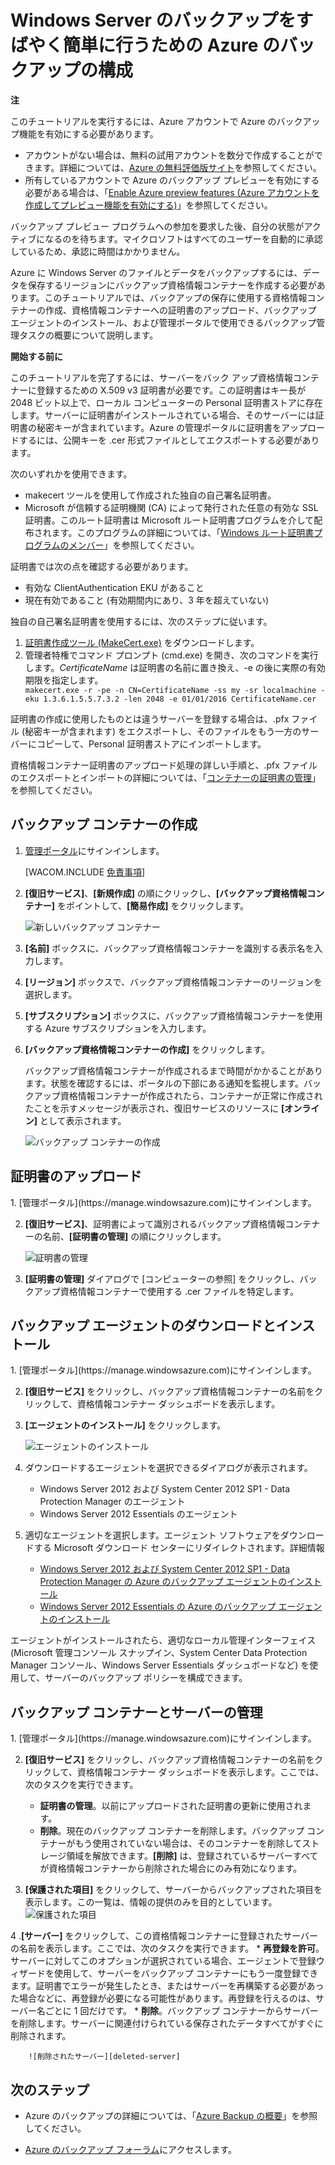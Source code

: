 <properties linkid="manage-services-recovery-configure-backup-vault" urlDisplayName="バックアップ資格情報コンテナーの構成" pageTitle="Windows Server のバックアップをすばやく簡単に行うための Azure 復旧サービスの構成" metaKeywords="障害復旧" description="このチュートリアルを使用し、Microsoft の Azure クラウド ソリューションのバックアップ サービスを使って、Windows Server をクラウドにバックアップする方法について学習します。" metaCanonical="" services="recovery-services" documentationCenter="" title="Windows Server のバックアップをすばやく簡単に行うための Azure のバックアップの構成" authors=""  solutions="" writer="starra" manager="cynthn" editor="tysonn"  />



<h1><a id="configure-a-backup-vault-tutorial"></a>Windows Server のバックアップをすばやく簡単に行うための Azure のバックアップの構成</h1>
<div class="dev-callout"> 
<strong>注</strong>
 
<p>このチュートリアルを実行するには、Azure アカウントで Azure のバックアップ機能を有効にする必要があります。</p>
<ul> 
<li>アカウントがない場合は、無料の試用アカウントを数分で作成することができます。詳細については、<a href="/ja-jp/pricing/free-trial/">Azure の無料評価版サイト</a>を参照してください。</li>
 
<li>所有しているアカウントで Azure のバックアップ プレビューを有効にする必要がある場合は、「<a href="/ja-jp/develop/net/tutorials/create-a-windows-azure-account/#enable" target="_blank">Enable Azure preview features (Azure アカウントを作成してプレビュー機能を有効にする)</a>」を参照してください。</li>
</ul>
 
<p>バックアップ プレビュー プログラムへの参加を要求した後、自分の状態がアクティブになるのを待ちます。マイクロソフトはすべてのユーザーを自動的に承認しているため、承認に時間はかかりません。</p>
</div>
  

Azure に Windows Server のファイルとデータをバックアップするには、データを保存するリージョンにバックアップ資格情報コンテナーを作成する必要があります。このチュートリアルでは、バックアップの保存に使用する資格情報コンテナーの作成、資格情報コンテナーへの証明書のアップロード、バックアップ エージェントのインストール、および管理ポータルで使用できるバックアップ管理タスクの概要について説明します。

<div class="dev-callout"> 
<strong>開始する前に</strong>
<p>このチュートリアルを完了するには、サーバーをバック
アップ資格情報コンテナーに登録するための X.509 v3 証明書が必要です。この証明書はキー長が 2048 ビット以上で、ローカル コンピューターの Personal 証明書ストアに存在します。サーバーに証明書がインストールされている場合、そのサーバーには証明書の秘密キーが含まれています。Azure の管理ポータルに証明書をアップロードするには、公開キーを .cer 形式ファイルとしてエクスポートする必要があります。</p>

<p>次のいずれかを使用できます。</p>
<ul>
<li>makecert ツールを使用して作成された独自の自己署名証明書。</li>

<li>Microsoft が信頼する証明機関 (CA) によって発行された任意の有効な SSL 証明書。このルート証明書は Microsoft ルート証明書プログラムを介して配布されます。このプログラムの詳細については、「<a href="http://go.microsoft.com/fwlink/p/?LinkId=294666">Windows ルート証明書プログラムのメンバー</a>」を参照してください。</li>
</ul> 

<p>証明書では次の点を確認する必要があります。</p>

<ul>
<li>有効な ClientAuthentication EKU があること</li>

<li>現在有効であること (有効期間内にあり、3 年を超えていない)</li>
</ul>

<p>独自の自己署名証明書を使用するには、次のステップに従います。</p>
<ol>
<li><a href="http://go.microsoft.com/fwlink/p/?LinkID=294662">証明書作成ツール (MakeCert.exe)</a> をダウンロードします。</li>


<li>管理者特権でコマンド プロンプト (cmd.exe) を開き、次のコマンドを実行します。<i>CertificateName</i> は証明書の名前に置き換え、-e の後に実際の有効期限を指定します。
<code>
makecert.exe -r -pe -n CN=CertificateName -ss my -sr localmachine -eku 1.3.6.1.5.5.7.3.2 -len 2048 -e 01/01/2016 CertificateName.cer</code></li>
</ol>
<p>
証明書の作成に使用したものとは違うサーバーを登録する場合は、.pfx ファイル (秘密キーが含まれます) をエクスポートし、そのファイルをもう一方のサーバーにコピーして、Personal 証明書ストアにインポートします。
</p>
<p>
資格情報コンテナー証明書のアップロード処理の詳しい手順と、.pfx ファイルのエクスポートとインポートの詳細については、「<a href="http://go.microsoft.com/fwlink/p/?LinkID=294662">コンテナーの証明書の管理</a>」を参照してください。</p>
</div>

<h2><a id="create"></a>バックアップ コンテナーの作成</h2>

1. [管理ポータル](https://manage.windowsazure.com)にサインインします。

	[WACOM.INCLUDE [免責事項](../includes/disclaimer.md)]

2. **[復旧サービス]**、**[新規作成]** の順にクリックし、**[バックアップ資格情報コンテナー]** をポイントして、**[簡易作成]** をクリックします。

	![新しいバックアップ コンテナー][new-backup-vault]

3. **[名前]** ボックスに、バックアップ資格情報コンテナーを識別する表示名を入力します。

4. **[リージョン]** ボックスで、バックアップ資格情報コンテナーのリージョンを選択します。

5. **[サブスクリプション]** ボックスに、バックアップ資格情報コンテナーを使用する Azure サブスクリプションを入力します。


6. **[バックアップ資格情報コンテナーの作成]** をクリックします。

	バックアップ資格情報コンテナーが作成されるまで時間がかかることがあります。状態を確認するには、ポータルの下部にある通知を監視します。バックアップ資格情報コンテナーが作成されたら、コンテナーが正常に作成されたことを示すメッセージが表示され、復旧サービスのリソースに **[オンライン]** として表示されます。

	![バックアップ コンテナーの作成][backup-vault-create]

<h2><a id="upload"></a>証明書のアップロード</h2>
1. [管理ポータル](https://manage.windowsazure.com)にサインインします。

2. **[復旧サービス]**、証明書によって識別されるバックアップ資格情報コンテナーの名前、**[証明書の管理]** の順にクリックします。
	
	![証明書の管理][manage-cert]

3. **[証明書の管理]** ダイアログで [コンピューターの参照] をクリックし、バックアップ資格情報コンテナーで使用する .cer ファイルを特定します。
<h2><a id="download"></a>バックアップ エージェントのダウンロードとインストール</h2>
1. [管理ポータル](https://manage.windowsazure.com)にサインインします。

2. **[復旧サービス]** をクリックし、バックアップ資格情報コンテナーの名前をクリックして、資格情報コンテナー ダッシュボードを表示します。

3. **[エージェントのインストール]** をクリックします。
	
	![エージェントのインストール][install-agent]
4. ダウンロードするエージェントを選択できるダイアログが表示されます。
	* Windows Server 2012 および System Center 2012 SP1 - Data Protection Manager のエージェント
	* Windows Server 2012 Essentials のエージェント
5. 適切なエージェントを選択します。エージェント ソフトウェアをダウンロードする Microsoft ダウンロード センターにリダイレクトされます。詳細情報

	* [Windows Server 2012 および System Center 2012 SP1 - Data Protection Manager の Azure のバックアップ エージェントのインストール](http://technet.microsoft.com/ja-jp/library/hh831761.aspx#BKMK_installagent)
	* [Windows Server 2012 Essentials の Azure のバックアップ エージェントのインストール](http://technet.microsoft.com/ja-jp/library/jj884318.aspx)

エージェントがインストールされたら、適切なローカル管理インターフェイス (Microsoft 管理コンソール スナップイン、System Center Data Protection Manager コンソール、Windows Server Essentials ダッシュボードなど) を使用して、サーバーのバックアップ ポリシーを構成できます。

<h2><a id="manage"></a>バックアップ コンテナーとサーバーの管理</h2>
1. [管理ポータル](https://manage.windowsazure.com)にサインインします。

2. **[復旧サービス]** をクリックし、バックアップ資格情報コンテナーの名前をクリックして、資格情報コンテナー ダッシュボードを表示します。ここでは、次のタスクを実行できます。
	* **証明書の管理**。以前にアップロードされた証明書の更新に使用されます。
	* **削除**。現在のバックアップ コンテナーを削除します。バックアップ コンテナーがもう使用されていない場合は、そのコンテナーを削除してストレージ領域を解放できます。**[削除]** は、登録されているサーバーすべてが資格情報コンテナーから削除された場合にのみ有効になります。

3. **[保護された項目]** をクリックして、サーバーからバックアップされた項目を表示します。この一覧は、情報の提供のみを目的としています。
![保護された項目][protected-itmes]

4 .**[サーバー]** をクリックして、この資格情報コンテナーに登録されたサーバーの名前を表示します。ここでは、次のタスクを実行できます。
	* **再登録を許可**。サーバーに対してこのオプションが選択されている場合、エージェントで登録ウィザードを使用して、サーバーをバックアップ コンテナーにもう一度登録できます。証明書でエラーが発生したとき、またはサーバーを再構築する必要があった場合などに、再登録が必要になる可能性があります。再登録を行えるのは、サーバー名ごとに 1 回だけです。
	* **削除**。バックアップ コンテナーからサーバーを削除します。サーバーに関連付けられている保存されたデータすべてがすぐに削除されます。

		![削除されたサーバー][deleted-server]

<h2><a id="next"></a>次のステップ</h2>

- Azure のバックアップの詳細については、「[Azure Backup の概要](http://go.microsoft.com/fwlink/p/?LinkId=222425)」を参照してください。

- [Azure のバックアップ フォーラム](http://go.microsoft.com/fwlink/p/?LinkId=290933)にアクセスします。

[new-backup-vault]: ./media/backup-configure-vault/RS_howtobackup1.png
[backup-vault-create]: ./media/backup-configure-vault/RS_howtobackup2.png
[manage-cert]: ./media/backup-configure-vault/RS_howtoupload1.png
[install-agent]: ./media/backup-configure-vault/RS_howtodownload1.png
[deleted-server]: ./media/backup-configure-vault/RS_deletedserver.png
[protected-itmes]: ./media/backup-configure-vault/RS_protecteditems.png



